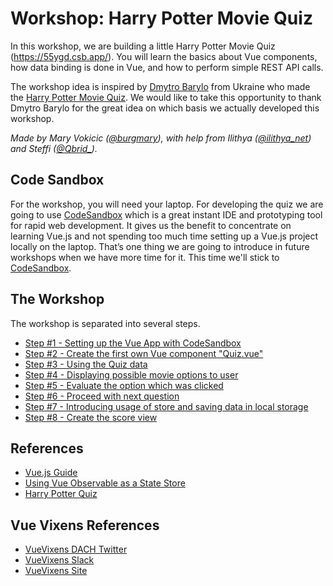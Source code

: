 # Workshop: Harry Potter Movie Quiz

In this workshop, we are building a little Harry Potter Movie Quiz (https://55ygd.csb.app/).
You will learn the basics about Vue components, how data binding is done in Vue, and how to perform simple REST API calls.

The workshop idea is inspired by [Dmytro Barylo](https://www.linkedin.com/in/dmytrobarylo/) from Ukraine who made the [Harry Potter Movie Quiz](https://madewithvuejs.com/harry-potter-movies-quiz). We would like to take this opportunity to thank Dmytro Barylo for the great idea on which basis we actually developed this workshop.

_Made by Mary Vokicic ([@burgmary](https://twitter.com/burgmary)),
with help from Ilithya ([@ilithya_net](https://twitter.com/ilithya_net))
and Steffi ([@Qbrid_](https://twitter.com/Qbrid_))._


## Code Sandbox

For the workshop, you will need your laptop. For developing the quiz we are going to use [CodeSandbox](https://codesandbox.io/) which is a great instant IDE and prototyping tool for rapid web development.
It gives us the benefit to concentrate on learning Vue.js and not spending too much time setting up a Vue.js project locally on the laptop. That’s one thing we are going to introduce in future workshops when we have more time for it. This time we'll stick to [CodeSandbox](https://codesandbox.io/).


## The Workshop

The workshop is separated into several steps.

- [Step #1 - Setting up the Vue App with CodeSandbox](./workshop-steps/step1.md)
- [Step #2 - Create the first own Vue component "Quiz.vue"](./workshop-steps/step2.md)
- [Step #3 - Using the Quiz data](./workshop-steps/step3.md)
- [Step #4 - Displaying possible movie options to user](./workshop-steps/step4.md)
- [Step #5 - Evaluate the option which was clicked](./workshop-steps/step5.md)
- [Step #6 - Proceed with next question](./workshop-steps/step6.md)
- [Step #7 - Introducing usage of store and saving data in local storage](./workshop-steps/step7.md)
- [Step #8 - Create the score view](./workshop-steps/step8.md)

## References
- [Vue.js Guide](https://vuejs.org/v2/guide/)
- [Using Vue Observable as a State Store](https://austincooper.dev/2019/08/09/vue-observable-state-store/)
- [Harry Potter Quiz](https://madewithvuejs.com/harry-potter-movies-quiz)


## Vue Vixens References
- [VueVixens DACH Twitter](https://twitter.com/vuevixensDACH)
- [VueVixens Slack](https://communityinviter.com/apps/vuevixens/vue-vixens)
- [VueVixens Site](https://www.vuevixens.org/)
